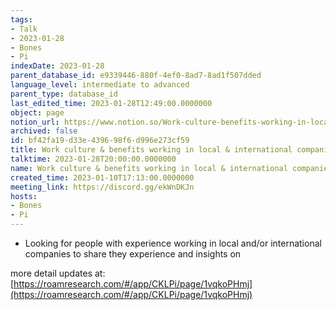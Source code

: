 ```yaml
---
tags:
- Talk
- 2023-01-28
- Bones
- Pi
indexDate: 2023-01-28
parent_database_id: e9339446-880f-4ef0-8ad7-8ad1f507dded
language_level: intermediate to advanced
parent_type: database_id
last_edited_time: 2023-01-28T12:49:00.0000000
object: page
notion_url: https://www.notion.so/Work-culture-benefits-working-in-local-international-companies-bf42fa19d33e439698f6d996e273cf59
archived: false
id: bf42fa19-d33e-4396-98f6-d996e273cf59
title: Work culture & benefits working in local & international companies
talktime: 2023-01-28T20:00:00.0000000
name: Work culture & benefits working in local & international companies
created_time: 2023-01-10T17:13:00.0000000
meeting_link: https://discord.gg/ekWnDKJn
hosts:
- Bones
- Pi
---
```


   - Looking for people with experience working in local and/or international companies to share they experience and insights on

more detail updates at:
[https://roamresearch.com/#/app/CKLPi/page/1vqkoPHmj](https://roamresearch.com/#/app/CKLPi/page/1vqkoPHmj)

























